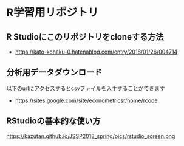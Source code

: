 # R学習用リポジトリ

## R Studioにこのリポジトリをcloneする方法
- https://kato-kohaku-0.hatenablog.com/entry/2018/01/26/004714

## 分析用データダウンロード
以下のurlにアクセスするとcsvファイルを入手することができます
- https://sites.google.com/site/econometricsr/home/rcode

## RStudioの基本的な使い方  
https://kazutan.github.io/JSSP2018_spring/pics/rstudio_screen.png
